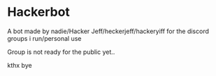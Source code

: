 ﻿# Hackerbot

A bot made by nadie/Hacker Jeff/heckerjeff/hackeryiff for the discord groups i run/personal use


Group is not ready for the public yet..





kthx bye
